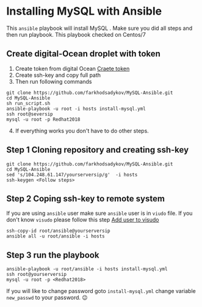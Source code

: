 # Installing MySQL with Ansible
This `ansible` playbook will install MySQL . Make sure you did all steps and then run playbook.  This playbook checked on Centos/7

## Create digital-Ocean droplet with token 
1. Create token from digital Ocean [Craete token ](https://www.digitalocean.com/docs/api/create-personal-access-token/)
2. Create ssh-key and copy full path 
3. Then run following commands 
```
git clone https://github.com/farkhodsadykov/MySQL-Ansible.git
cd MySQL-Ansible 
sh run_script.sh
ansible-playbook -u root -i hosts install-mysql.yml
ssh root@seversip 
mysql -u root -p Redhat2018
```

4. If everything works you don't have to do other steps.



## Step 1 Cloning repository and creating ssh-key
```
git clone https://github.com/farkhodsadykov/MySQL-Ansible.git
cd MySQL-Ansible 
sed 's/104.248.61.147/yourserversip/g'  -i hosts
ssh-keygen <Follow steps>
```

## Step 2 Coping ssh-key to remote system 
If you are using `ansible` user make sure `ansible` user is in `viudo` file.  If you don't know `visudo` please follow this step [Add user to visudo](https://stackoverflow.com/questions/37333305/ansible-create-a-user-with-sudo-privileges/52173639#52173639)

``` 
ssh-copy-id root/ansible@yourserversip
ansible all -u root/ansible -i hosts 
```

## Step 3 run the playbook 
```
ansible-playbook -u root/ansible -i hosts install-mysql.yml 
ssh root@yourserversip
mysql -u root -p <Redhat2018>
```

If you will like to change password goto `install-mysql.yml` change variable `new_passwd` to your password. 😉 